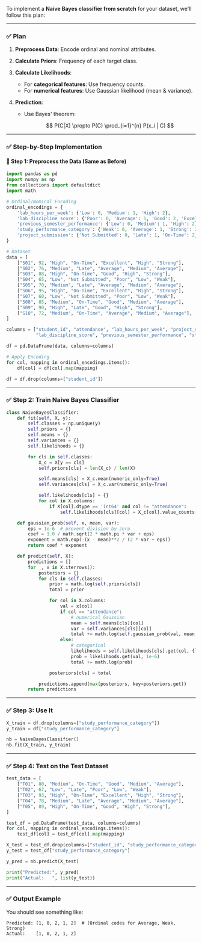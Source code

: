 To implement a **Naive Bayes classifier from scratch** for your dataset, we'll follow this plan:

---

### ✅ **Plan**

1. **Preprocess Data**: Encode ordinal and nominal attributes.
2. **Calculate Priors**: Frequency of each target class.
3. **Calculate Likelihoods**:

   * For **categorical features**: Use frequency counts.
   * For **numerical features**: Use Gaussian likelihood (mean & variance).
4. **Prediction**:

   * Use Bayes' theorem:

     $$
     P(C|X) \propto P(C) \prod_{i=1}^{n} P(x_i | C)
     $$

---

### ✅ **Step-by-Step Implementation**

#### 🔹 Step 1: Preprocess the Data (Same as Before)

```python
import pandas as pd
import numpy as np
from collections import defaultdict
import math

# Ordinal/Nominal Encoding
ordinal_encodings = {
    'lab_hours_per_week': {'Low': 0, 'Medium': 1, 'High': 2},
    'lab_discipline_score': {'Poor': 0, 'Average': 1, 'Good': 2, 'Excellent': 3},
    'previous_semester_performance': {'Low': 0, 'Medium': 1, 'High': 2},
    'study_performance_category': {'Weak': 0, 'Average': 1, 'Strong': 2},
    'project_submission': {'Not Submitted': 0, 'Late': 1, 'On-Time': 2},
}

# Dataset
data = [
    ["S01", 92, "High", "On-Time", "Excellent", "High", "Strong"],
    ["S02", 76, "Medium", "Late", "Average", "Medium", "Average"],
    ["S03", 88, "High", "On-Time", "Good", "High", "Strong"],
    ["S04", 65, "Low", "Not Submitted", "Poor", "Low", "Weak"],
    ["S05", 70, "Medium", "Late", "Average", "Medium", "Average"],
    ["S06", 95, "High", "On-Time", "Excellent", "High", "Strong"],
    ["S07", 60, "Low", "Not Submitted", "Poor", "Low", "Weak"],
    ["S08", 85, "Medium", "On-Time", "Good", "Medium", "Average"],
    ["S09", 90, "High", "Late", "Good", "High", "Strong"],
    ["S10", 72, "Medium", "On-Time", "Average", "Medium", "Average"],
]

columns = ["student_id", "attendance", "lab_hours_per_week", "project_submission", 
           "lab_discipline_score", "previous_semester_performance", "study_performance_category"]

df = pd.DataFrame(data, columns=columns)

# Apply Encoding
for col, mapping in ordinal_encodings.items():
    df[col] = df[col].map(mapping)

df = df.drop(columns=["student_id"])
```

---

### ✅ Step 2: Train Naive Bayes Classifier

```python
class NaiveBayesClassifier:
    def fit(self, X, y):
        self.classes = np.unique(y)
        self.priors = {}
        self.means = {}
        self.variances = {}
        self.likelihoods = {}

        for cls in self.classes:
            X_c = X[y == cls]
            self.priors[cls] = len(X_c) / len(X)

            self.means[cls] = X_c.mean(numeric_only=True)
            self.variances[cls] = X_c.var(numeric_only=True)

            self.likelihoods[cls] = {}
            for col in X.columns:
                if X[col].dtype == 'int64' and col != "attendance":
                    self.likelihoods[cls][col] = X_c[col].value_counts(normalize=True).to_dict()

    def gaussian_prob(self, x, mean, var):
        eps = 1e-6  # prevent division by zero
        coef = 1.0 / math.sqrt(2 * math.pi * var + eps)
        exponent = math.exp(-(x - mean)**2 / (2 * var + eps))
        return coef * exponent

    def predict(self, X):
        predictions = []
        for _, x in X.iterrows():
            posteriors = {}
            for cls in self.classes:
                prior = math.log(self.priors[cls])
                total = prior

                for col in X.columns:
                    val = x[col]
                    if col == "attendance":
                        # numerical Gaussian
                        mean = self.means[cls][col]
                        var = self.variances[cls][col]
                        total += math.log(self.gaussian_prob(val, mean, var))
                    else:
                        # categorical
                        likelihoods = self.likelihoods[cls].get(col, {})
                        prob = likelihoods.get(val, 1e-6)
                        total += math.log(prob)

                posteriors[cls] = total

            predictions.append(max(posteriors, key=posteriors.get))
        return predictions
```

---

### ✅ Step 3: Use It

```python
X_train = df.drop(columns=["study_performance_category"])
y_train = df["study_performance_category"]

nb = NaiveBayesClassifier()
nb.fit(X_train, y_train)
```

---

### ✅ Step 4: Test on the Test Dataset

```python
test_data = [
    ["T01", 80, "Medium", "On-Time", "Good", "Medium", "Average"],
    ["T02", 67, "Low", "Late", "Poor", "Low", "Weak"],
    ["T03", 93, "High", "On-Time", "Excellent", "High", "Strong"],
    ["T04", 78, "Medium", "Late", "Average", "Medium", "Average"],
    ["T05", 89, "High", "On-Time", "Good", "High", "Strong"],
]

test_df = pd.DataFrame(test_data, columns=columns)
for col, mapping in ordinal_encodings.items():
    test_df[col] = test_df[col].map(mapping)

X_test = test_df.drop(columns=["student_id", "study_performance_category"])
y_test = test_df["study_performance_category"]

y_pred = nb.predict(X_test)

print("Predicted:", y_pred)
print("Actual:   ", list(y_test))
```

---

### ✅ Output Example

You should see something like:

```
Predicted: [1, 0, 2, 1, 2]  # (Ordinal codes for Average, Weak, Strong)
Actual:    [1, 0, 2, 1, 2]
```
